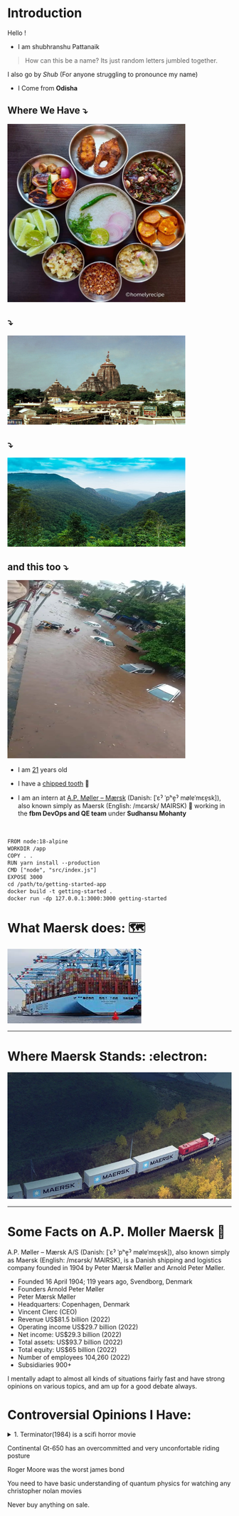 # Introduction

Hello !

* I am shubhranshu Pattanaik 

> How can this be a name? Its just random letters jumbled together.

I also go by *Shub* (For anyone struggling to pronounce my name)

*   I Come from **Odisha**

## Where We Have :arrow_heading_down:

<img src="./images/2000_5e741e821a9ee.webp" width="400" height="400">  

##  :arrow_heading_down:


<img src="./images/Puri-Odisha-temple-India-background-Jagannatha.webp" width="400" height="200">  


##  :arrow_heading_down:


<img src="./images/magnet-valley-view-from.jpg" width="400" height="200"> 


## and this too :arrow_heading_down:


<img src="./images/36442626_2115263685394037_4487199930405879808_n.webp" width="400" height="400">  


* I am [21](https://you.regettingold.com/26/12/2001/) years old

* I have a [chipped tooth](https://www.orovalleydentalarts.com/facts-about-cracked-teeth/) :tooth:

* I am an intern at [A.P. Møller – Mærsk](https://www.maersk.com/about) (Danish: [ˈɛˀ ˈpʰe̝ˀ mølɐˈmɛɐ̯sk]), also known simply as Maersk (English: /mɛərsk/ MAIRSK)	:ship: working in the **fbm DevOps and QE team** under **Sudhansu Mohanty**

```

   
FROM node:18-alpine
WORKDIR /app
COPY . .
RUN yarn install --production
CMD ["node", "src/index.js"]
EXPOSE 3000
cd /path/to/getting-started-app
docker build -t getting-started .
docker run -dp 127.0.0.1:3000:3000 getting-started

```

# What Maersk does: :world_map: 

[![What Maersk Does](./images/download.jpeg)](https://www.youtube.com/watch?v=I8F7GZnERNU)                                   
                                                  

____________________________________________________________


# Where Maersk Stands: :electron:

[![Where Maersk Stands](./images/cross-border-rail-transportation_720x405.webp)](https://www.youtube.com/watch?v=4GixY3P9mfs)  



_____________________________________________________________



# Some Facts on A.P. Moller Maersk 	:ship:

A.P. Møller – Mærsk A/S (Danish: [ˈɛˀ ˈpʰe̝ˀ mølɐˈmɛɐ̯sk]), also known simply as Maersk (English: /mɛərsk/ MAIRSK), is a Danish shipping and logistics company founded in 1904 by Peter Mærsk Møller and Arnold Peter Møller.

* Founded	16 April 1904; 119 years ago, Svendborg, Denmark
* Founders	Arnold Peter Møller
* Peter Mærsk Møller
* Headquarters:	Copenhagen, Denmark 
* Vincent Clerc (CEO)
* Revenue	US$81.5 billion (2022)
* Operating income	US$29.7 billion (2022)
* Net income:	US$29.3 billion (2022)
* Total assets:	US$93.7 billion (2022)
* Total equity:	US$65 billion (2022)
* Number of employees	104,260 (2022)
* Subsidiaries	900+


 

I mentally adapt to almost all kinds of situations fairly fast and have strong opinions on various topics, and am up for a good debate always.

# Controversial Opinions I Have:

<details>
<summary>1. Terminator(1984) is a scifi horror movie</summary>


This Scene Right here &rarr; ![Ill be back](./images/ill-be-back-terminator.gif)


and This Image &darr; should be enough to prove my point

![T800](./images/download%20(1).jpeg)

</details>



Continental Gt-650 has an overcommitted and very unconfortable riding posture

Roger Moore was the worst james bond 

You need to have basic understanding of quantum physics for watching any christopher nolan movies

Never buy anything on sale.

